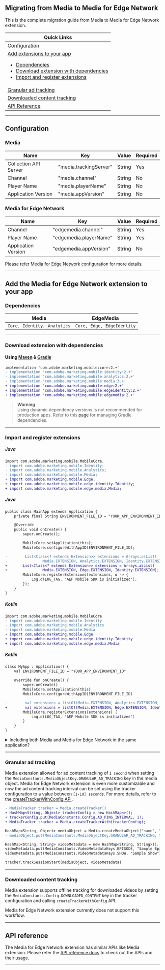 ## Migrating from Media to Media for Edge Network

This is the complete migration guide from Media to Media for Edge Network extension.

| Quick Links |
| --- |
| [Configuration](#configuration)  |
| [Add extensions to your app](#add-the-edgemedia-extension-to-your-app) <ul> <li>[Dependencies](#dependencies)<li> [Download extension with dependencies](#download-extension-with-dependencies) <li> [Import and register extensions](#import-and-register-extensions) </ul> |
| [Granular ad tracking](#granular-ad-tracking)  |
| [Downloaded content tracking](#downloaded-content-tracking)  |
| [API Reference](#api-reference)|

------

## Configuration 

### Media
| Name | Key | Value | Required |
| --- | --- | --- | --- |
| Collection API Server | "media.trackingServer" | String | Yes |
| Channel | "media.channel" | String | No |
| Player Name | "media.playerName" | String | No |
| Application Version | "media.appVersion" | String | No |

### Media for Edge Network
| Name | Key | Value | Required |
| --- | --- | --- | --- |
| Channel | "edgemedia.channel" | String | Yes |
| Player Name | "edgemedia.playerName" | String | Yes |
| Application Version | "edgemedia.appVersion" | String | No |

Please refer [Media for Edge Network configuration](getting-started.md/#configuration) for more details.

------

## Add the Media for Edge Network extension to your app

### Dependencies

| Media | EdgeMedia|
| --- | --- |
|```Core, Identity, Analytics```|```Core, Edge, EdgeIdentity```|

------

### Download extension with dependencies

#### Using [Maven](https://maven.apache.org/) & [Gradle](https://gradle.org/)

```diff
implementation 'com.adobe.marketing.mobile:core:2.+'
- implementation 'com.adobe.marketing.mobile:identity:2.+'
- implementation 'com.adobe.marketing.mobile:analytics:2.+'
- implementation 'com.adobe.marketing.mobile:media:3.+'
+ implementation 'com.adobe.marketing.mobile:edge:2.+'
+ implementation 'com.adobe.marketing.mobile:edgeidentity:2.+'
+ implementation 'com.adobe.marketing.mobile:edgemedia:2.+'
```

> **Warning**  
> Using dynamic dependency versions is not recommended for production apps. Refer to this [page](https://github.com/adobe/aepsdk-core-android/blob/main/Documentation/MobileCore/gradle-dependencies.md) for managing Gradle dependencies.

------

### Import and register extensions

##### Java

```diff
import com.adobe.marketing.mobile.MobileCore;
- import com.adobe.marketing.mobile.Identity;
- import com.adobe.marketing.mobile.Analytics;
- import com.adobe.marketing.mobile.Media;
+ import com.adobe.marketing.mobile.Edge;
+ import com.adobe.marketing.mobile.edge.identity.Identity;
+ import com.adobe.marketing.mobile.edge.media.Media;
```

##### Java

```diff
public class MainApp extends Application {
    private final String ENVIRONMENT_FILE_ID = "YOUR_APP_ENVIRONMENT_ID";

    @Override
    public void onCreate() {
        super.onCreate();

        MobileCore.setApplication(this);
        MobileCore.configureWithAppID(ENVIRONMENT_FILE_ID);

-        List<Class<? extends Extension>> extensions = Arrays.asList(
-                Media.EXTENSION, Analytics.EXTENSION, Identity.EXTENSION);
+       List<Class<? extends Extension>> extensions = Arrays.asList(
+                Media.EXTENSION, Edge.EXTENSION, Identity.EXTENSION);
        MobileCore.registerExtensions(extensions, o -> {
            Log.d(LOG_TAG, "AEP Mobile SDK is initialized");
        });
    }
}
```


##### Kotlin

```diff
import com.adobe.marketing.mobile.MobileCore
- import com.adobe.marketing.mobile.Identity
- import com.adobe.marketing.mobile.Analytics
- import com.adobe.marketing.mobile.Media
+ import com.adobe.marketing.mobile.Edge
+ import com.adobe.marketing.mobile.edge.identity.Identity
+ import com.adobe.marketing.mobile.edge.media.Media
```

##### Kotlin

```diff
class MyApp : Application() {
    val ENVIRONMENT_FILE_ID = "YOUR_APP_ENVIRONMENT_ID"
    
    override fun onCreate() {
        super.onCreate()
        MobileCore.setApplication(this)
        MobileCore.configureWithAppID(ENVIRONMENT_FILE_ID)

-        val extensions = listOf(Media.EXTENSION, Analytics.EXTENSION, Identity.EXTENSION)
+        val extensions = listOf(Media.EXTENSION, Edge.EXTENSION, Identity.EXTENSION)
        MobileCore.registerExtensions(extensions) {
            Log.d(LOG_TAG, "AEP Mobile SDK is initialized")
        }
    }
}
```

<details>
  <summary>Including both Media and Media for Edge Network in the same application?</summary>
  </br>
  <p>Both Media and Media for Edge Network extensions may be used in the same application if needed. Use the Java package name when referring to the extension class or public APIs to differentiate between the two extensions.</p>

**Example**

##### Java

```diff
import com.adobe.marketing.mobile.MobileCore;
import com.adobe.marketing.mobile.Identity;
import com.adobe.marketing.mobile.Analytics;
import com.adobe.marketing.mobile.Media;
import com.adobe.marketing.mobile.Edge;
import com.adobe.marketing.mobile.edge.identity.Identity;
import com.adobe.marketing.mobile.edge.media.Media;
```

##### Java

```diff
public class MainApp extends Application {
    private final String ENVIRONMENT_FILE_ID = "YOUR_APP_ENVIRONMENT_ID";

    @Override
    public void onCreate() {
        super.onCreate();

        MobileCore.setApplication(this);
        MobileCore.configureWithAppID(ENVIRONMENT_FILE_ID);

        List<Class<? extends Extension>> extensions = Arrays.asList(
            com.adobe.marketing.mobile.Media.EXTENSION, 
            com.adobe.marketing.mobile.edge.media.Media.EXTENSION, 
            Analytics.EXTENSION, 
            Edge.EXTENSION, 
            com.adobe.marketing.mobile.Identity.EXTENSION, 
            com.adobe.marketing.mobile.edge.identity.Identity.EXTENSION
        );
        MobileCore.registerExtensions(extensions, o -> {
            Log.d(LOG_TAG, "AEP Mobile SDK is initialized");
        });
    }
}
```


##### Kotlin

```diff
import com.adobe.marketing.mobile.MobileCore
import com.adobe.marketing.mobile.Identity
import com.adobe.marketing.mobile.Analytics
import com.adobe.marketing.mobile.Media
import com.adobe.marketing.mobile.Edge
import com.adobe.marketing.mobile.edge.identity.Identity
import com.adobe.marketing.mobile.edge.media.Media
```

##### Kotlin

```diff
class MyApp : Application() {
    val ENVIRONMENT_FILE_ID = "YOUR_APP_ENVIRONMENT_ID"
    
    override fun onCreate() {
        super.onCreate()
        MobileCore.setApplication(this)
        MobileCore.configureWithAppID(ENVIRONMENT_FILE_ID)

        val extensions = listOf(
            com.adobe.marketing.mobile.Media.EXTENSION, 
            com.adobe.marketing.mobile.edge.media.Media.EXTENSION, 
            Analytics.EXTENSION, 
            Edge.EXTENSION, 
            com.adobe.marketing.mobile.Identity.EXTENSION, 
            com.adobe.marketing.mobile.edge.identity.Identity.EXTENSION
        )
        MobileCore.registerExtensions(extensions) {
            Log.d(LOG_TAG, "AEP Mobile SDK is initialized")
        }
    }
}
```
</details>

------

### Granular ad tracking

Media extension allowed for ad content tracking of `1 second` when setting the `MediaConstants.MediaObjectKey.GRANULAR_AD_TRACKING` key in the media object. Media for Edge Network extension is even more customizable and now the ad content tracking interval can be set using the tracker configuration to a value between `[1-10] seconds`. For more details, refer to the [createTrackerWithConfig API](api-reference.md/#createTrackerWithConfig).

```diff
- MediaTracker tracker = Media.createTracker()
+ HashMap<String, Object> trackerConfig = new HashMap<>();
+ trackerConfig.put(MediaConstants.Config.AD_PING_INTERVAL, 1);
+ MediaTracker tracker = Media.createTrackerWith(trackerConfig);

HashMap<String, Object> mediaObject = Media.createMediaObject("name", "id", 30, "vod", Media.MediaType.Video);
- mediaObject.put(MediaConstants.MediaObjectKey.GRANULAR_AD_TRACKING, true)

HashMap<String, String> videoMetadata = new HashMap<String, String>();
videoMetadata.put(MediaConstants.VideoMetadataKeys.EPISODE, "Sample Episode");
videoMetadata.put(MediaConstants.VideoMetadataKeys.SHOW, "Sample Show");

tracker.trackSessionStart(mediaObject, videoMetadata)
```
------

### Downloaded content tracking

Media extension supports offline tracking for downloaded videos by setting the `MediaConstants.Config.DOWNLOADED_CONTENT` key in the tracker configuration and calling `createTrackerWithConfig` API. 

Media for Edge Network extension currently does not support this workflow. 

------

## API reference
The Media for Edge Network extension has similar APIs like Media extension. Please refer the [API reference docs](api-reference.md) to check out the APIs and their usage.

------